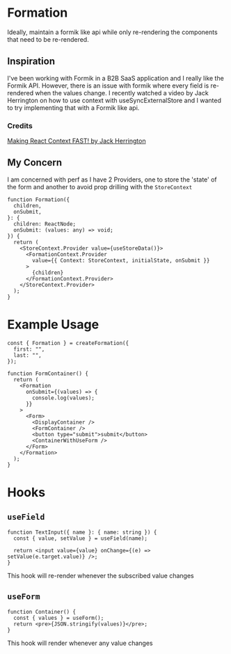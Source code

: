 # Formation

Ideally, maintain a formik like api while only re-rendering the components that need to be re-rendered.

## Inspiration

I've been working with Formik in a B2B SaaS application and I really like the Formik API. However, there is an
issue with formik where every field is re-rendered when the values change. I recently watched a video by Jack Herrington
on how to use context with useSyncExternalStore and I wanted to try implementing that with a Formik like api.

### Credits

[Making React Context FAST! by Jack Herrington](https://www.youtube.com/watch?v=ZKlXqrcBx88)

## My Concern

I am concerned with perf as I have 2 Providers, one to store the 'state' of the form and another to avoid prop drilling
with the `StoreContext`

```tsx
function Formation({
  children,
  onSubmit,
}: {
  children: ReactNode;
  onSubmit: (values: any) => void;
}) {
  return (
    <StoreContext.Provider value={useStoreData()}>
      <FormationContext.Provider
        value={{ Context: StoreContext, initialState, onSubmit }}
      >
        {children}
      </FormationContext.Provider>
    </StoreContext.Provider>
  );
}
```

# Example Usage

```tsx
const { Formation } = createFormation({
  first: "",
  last: "",
});

function FormContainer() {
  return (
    <Formation
      onSubmit={(values) => {
        console.log(values);
      }}
    >
      <Form>
        <DisplayContainer />
        <FormContainer />
        <button type="submit">submit</button>
        <ContainerWithUseForm />
      </Form>
    </Formation>
  );
}
```

# Hooks

## `useField`

```tsx
function TextInput({ name }: { name: string }) {
  const { value, setValue } = useField(name);

  return <input value={value} onChange={(e) => setValue(e.target.value)} />;
}
```

This hook will re-render whenever the subscribed value changes

## `useForm`

```tsx
function Container() {
  const { values } = useForm();
  return <pre>{JSON.stringify(values)}</pre>;
}
```

This hook will render whenever any value changes
